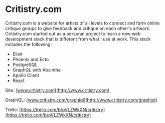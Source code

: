 # Critistry.com

Critistry.com is a website for artists of all levels to connect and form online critique groups to give feedback and critique on each other's artwork.  Critistry.com started out as a personal project to learn a new web development stack that is different from what I use at work.  This stack includes the following:

  * Elixir
  * Phoenix and Ecto
  * PostgreSQL
  * GraphQL with Absinthe
  * Apollo Client
  * React  

Site: [www.critistry.com](http://www.critistry.com)

GraphQL: [www.critistry.com/graphiql](http://www.critistry.com/graphiql)

Trello: [https://trello.com/b/pVLZWkXN/critistry](https://trello.com/b/pVLZWkXN/critistry)
